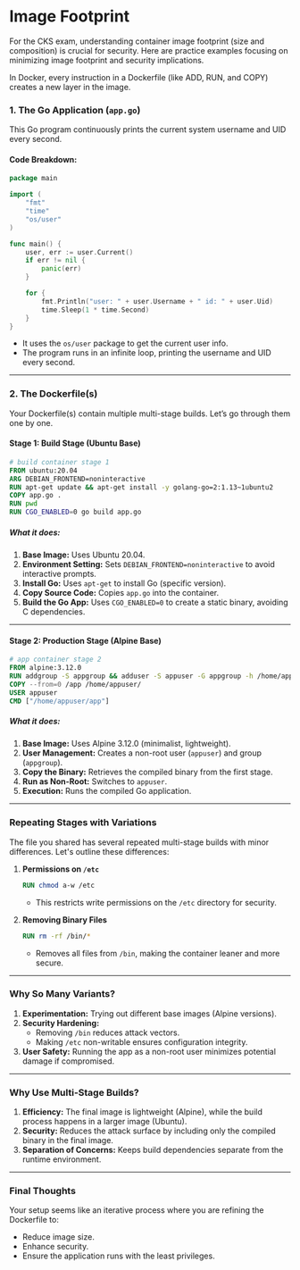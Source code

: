 # Image Footprint

For the CKS exam, understanding container image footprint (size and composition) is crucial for security. Here are practice examples focusing on minimizing image footprint and security implications.

In Docker, every instruction in a Dockerfile (like ADD, RUN, and COPY) creates a new layer in the image.

### 1. The Go Application (`app.go`)
This Go program continuously prints the current system username and UID every second.

#### Code Breakdown:
```go
package main

import (
    "fmt"
    "time"
    "os/user"
)

func main() {
    user, err := user.Current()
    if err != nil {
        panic(err)
    }

    for {
        fmt.Println("user: " + user.Username + " id: " + user.Uid)
        time.Sleep(1 * time.Second)
    }
}
```
- It uses the `os/user` package to get the current user info.
- The program runs in an infinite loop, printing the username and UID every second.

---

### 2. The Dockerfile(s)
Your Dockerfile(s) contain multiple multi-stage builds. Let’s go through them one by one.

#### **Stage 1: Build Stage (Ubuntu Base)**
```dockerfile
# build container stage 1
FROM ubuntu:20.04
ARG DEBIAN_FRONTEND=noninteractive
RUN apt-get update && apt-get install -y golang-go=2:1.13~1ubuntu2
COPY app.go .
RUN pwd
RUN CGO_ENABLED=0 go build app.go
```

##### What it does:
1. **Base Image:** Uses Ubuntu 20.04.
2. **Environment Setting:** Sets `DEBIAN_FRONTEND=noninteractive` to avoid interactive prompts.
3. **Install Go:** Uses `apt-get` to install Go (specific version).
4. **Copy Source Code:** Copies `app.go` into the container.
5. **Build the Go App:** Uses `CGO_ENABLED=0` to create a static binary, avoiding C dependencies.

---

#### **Stage 2: Production Stage (Alpine Base)**
```dockerfile
# app container stage 2
FROM alpine:3.12.0
RUN addgroup -S appgroup && adduser -S appuser -G appgroup -h /home/appuser
COPY --from=0 /app /home/appuser/
USER appuser
CMD ["/home/appuser/app"]
```

##### What it does:
1. **Base Image:** Uses Alpine 3.12.0 (minimalist, lightweight).
2. **User Management:** Creates a non-root user (`appuser`) and group (`appgroup`).
3. **Copy the Binary:** Retrieves the compiled binary from the first stage.
4. **Run as Non-Root:** Switches to `appuser`.
5. **Execution:** Runs the compiled Go application.

---

### Repeating Stages with Variations
The file you shared has several repeated multi-stage builds with minor differences. Let's outline these differences:

1. **Permissions on `/etc`**
   ```dockerfile
   RUN chmod a-w /etc
   ```
   - This restricts write permissions on the `/etc` directory for security.

2. **Removing Binary Files**
   ```dockerfile
   RUN rm -rf /bin/*
   ```
   - Removes all files from `/bin`, making the container leaner and more secure.

---

### Why So Many Variants?
1. **Experimentation:** Trying out different base images (Alpine versions).
2. **Security Hardening:** 
   - Removing `/bin` reduces attack vectors.
   - Making `/etc` non-writable ensures configuration integrity.
3. **User Safety:** Running the app as a non-root user minimizes potential damage if compromised.

---

### Why Use Multi-Stage Builds?
1. **Efficiency:** The final image is lightweight (Alpine), while the build process happens in a larger image (Ubuntu).
2. **Security:** Reduces the attack surface by including only the compiled binary in the final image.
3. **Separation of Concerns:** Keeps build dependencies separate from the runtime environment.

---

### Final Thoughts
Your setup seems like an iterative process where you are refining the Dockerfile to:
- Reduce image size.
- Enhance security.
- Ensure the application runs with the least privileges.
